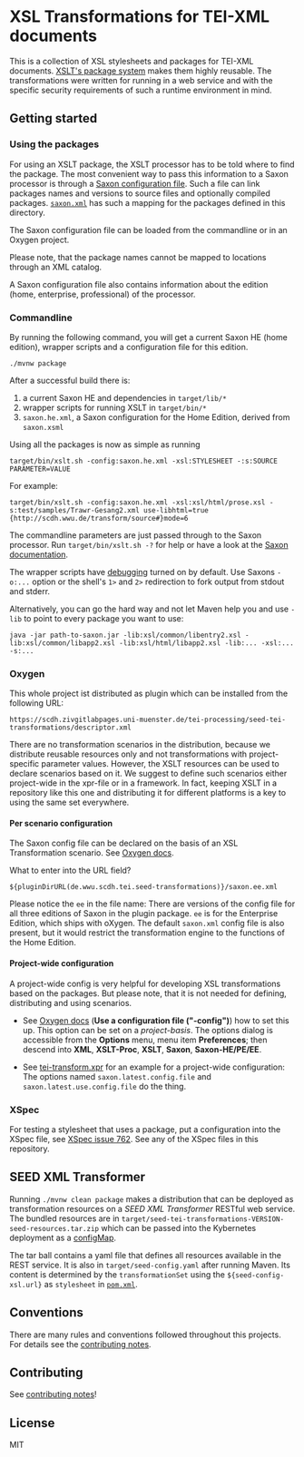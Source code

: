 # XSL Transformations for TEI-XML documents

This is a collection of XSL stylesheets and packages for TEI-XML
documents. [XSLT's package
system](https://www.w3.org/TR/xslt-30/#packages-and-modules) makes
them highly reusable. The transformations were written for running in
a web service and with the specific security requirements of such a
runtime environment in mind.

## Getting started

### Using the packages

For using an XSLT package, the XSLT processor has to be told where to
find the package. The most convenient way to pass this information to
a Saxon processor is through a [Saxon configuration
file](https://www.saxonica.com/documentation11/index.html#!configuration/configuration-file).
Such a file can link packages names and versions to source files and
optionally compiled packages. [`saxon.xml`](saxon.xml) has such a
mapping for the packages defined in this directory.

The Saxon configuration file can be loaded from the commandline or in
an Oxygen project.

Please note, that the package names cannot be mapped to locations
through an XML catalog.

A Saxon configuration file also contains information about the edition
(home, enterprise, professional) of the processor.

### Commandline

By running the following command, you will get a current Saxon HE
(home edition), wrapper scripts and a configuration file for this
edition.

```{shell}
./mvnw package
```

After a successful build there is:
1. a current Saxon HE and dependencies in `target/lib/*`
1. wrapper scripts for running XSLT in `target/bin/*`
1. `saxon.he.xml`, a Saxon configuration for the Home Edition, derived
   from `saxon.xsml`

Using all the packages is now as simple as running

```{shell}
target/bin/xslt.sh -config:saxon.he.xml -xsl:STYLESHEET -:s:SOURCE PARAMETER=VALUE
```

For example:

```{shell}
target/bin/xslt.sh -config:saxon.he.xml -xsl:xsl/html/prose.xsl -s:test/samples/Trawr-Gesang2.xml use-libhtml=true {http://scdh.wwu.de/transform/source#}mode=6
```

The commandline parameters are just passed through to the Saxon
processor. Run `target/bin/xslt.sh -?` for help or have a look at the
[Saxon
documentation](https://www.saxonica.com/documentation10/index.html#!using-xsl/commandline).

The wrapper scripts have [debugging](CONTRIBUTING.md#debugging) turned
on by default. Use Saxons `-o:...` option or the shell's `1>` and `2>`
redirection to fork output from stdout and stderr.

Alternatively, you can go the hard way and not let Maven help you and
use `-lib` to point to every package you want to use:

```{shell}
java -jar path-to-saxon.jar -lib:xsl/common/libentry2.xsl -lib:xsl/common/libapp2.xsl -lib:xsl/html/libapp2.xsl -lib:... -xsl:... -s:...
```


### Oxygen

This whole project ist distributed as plugin which can be installed from the following URL:

```
https://scdh.zivgitlabpages.uni-muenster.de/tei-processing/seed-tei-transformations/descriptor.xml
```

There are no transformation scenarios in the distribution, because we
distribute reusable resources only and not transformations with
project-specific parameter values. However, the XSLT resources can be
used to declare scenarios based on it. We suggest to define such
scenarios either project-wide in the xpr-file or in a framework. In
fact, keeping XSLT in a repository like this one and distributing it
for different platforms is a key to using the same set everywhere.

#### Per scenario configuration

The Saxon config file can be declared on the basis of an XSL
Transformation scenario. See [Oxygen
docs](https://www.oxygenxml.com/doc/versions/21.1/ug-editor/topics/advanced-saxon-xslt-options-x-publishing2.html).

What to enter into the URL field?

```
${pluginDirURL(de.wwu.scdh.tei.seed-transformations)}/saxon.ee.xml
```

Please notice the `ee` in the file name: There are versions of the
config file for all three editions of Saxon in the plugin
package. `ee` is for the Enterprise Edition, which ships with
oXygen. The default `saxon.xml` config file is also present, but it
would restrict the transformation engine to the functions of the Home
Edition.

#### Project-wide configuration

A project-wide config is very helpful for developing XSL
transformations based on the packages. But please note, that it is not
needed for defining, distributing and using scenarios.

- See [Oxygen
  docs](https://www.oxygenxml.com/doc/versions/21.1/ug-editor/topics/preferences-xslt-saxon8.html)
  (**Use a configuration file ("-config")**) how to set this up. This
  option can be set on a *project-basis*. The options dialog is
  accessible from the **Options** menu, menu item **Preferences**;
  then descend into **XML**, **XSLT-Proc**, **XSLT**, **Saxon**,
  **Saxon-HE/PE/EE**.

- See [tei-transform.xpr](tei-transform.xpr) for an example for a
  project-wide configuration: The options named
  `saxon.latest.config.file` and `saxon.latest.use.config.file` do the
  thing.


### XSpec

For testing a stylesheet that uses a package, put a configuration into
the XSpec file, see [XSpec issue
762](https://github.com/xspec/xspec/issues/762). See any of the XSpec
files in this repository.



## SEED XML Transformer

Running `./mvnw clean package` makes a distribution that can be
deployed as transformation resources on a *SEED XML Transformer*
RESTful web service.  The bundled resources are in
`target/seed-tei-transformations-VERSION-seed-resources.tar.zip` which
can be passed into the Kybernetes deployment as a
[configMap](https://kubernetes.io/docs/concepts/configuration/configmap/).

The tar ball contains a yaml file that defines all resources available
in the REST service. It is also in `target/seed-config.yaml` after
running Maven. Its content is determined by the `transformationSet`
using the `${seed-config-xsl.url}` as `stylesheet` in
[`pom.xml`](pom.xml).



## Conventions

There are many rules and conventions followed throughout this
projects. For details see the [contributing notes](CONTRIBUTING.md).


## Contributing

See [contributing notes](CONTRIBUTING.md)!


## License

MIT
